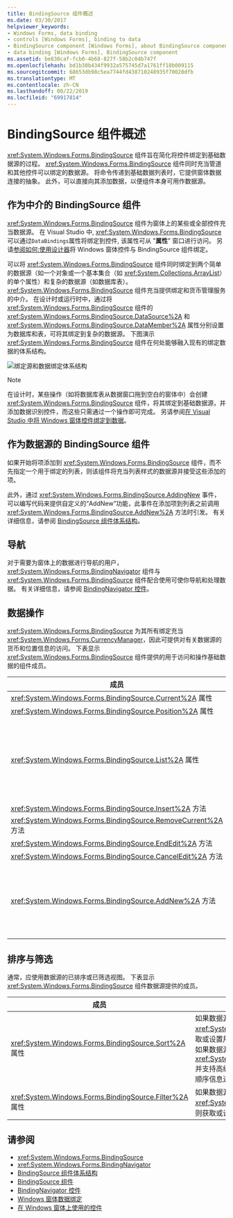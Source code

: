 ```yaml
---
title: BindingSource 组件概述
ms.date: 03/30/2017
helpviewer_keywords:
- Windows Forms, data binding
- controls [Windows Forms], binding to data
- BindingSource component [Windows Forms], about BindingSource component
- data binding [Windows Forms], BindingSource component
ms.assetid: be838caf-fcb0-4b68-827f-58b2c04b747f
ms.openlocfilehash: bd1b38b434f9932a575745d7a1761ff18b009115
ms.sourcegitcommit: 68653db98c5ea7744fd438710248935f70020dfb
ms.translationtype: MT
ms.contentlocale: zh-CN
ms.lasthandoff: 08/22/2019
ms.locfileid: "69917814"
---
```

# <a name="bindingsource-component-overview"></a>BindingSource 组件概述
<xref:System.Windows.Forms.BindingSource> 组件旨在简化将控件绑定到基础数据源的过程。 <xref:System.Windows.Forms.BindingSource> 组件同时充当管道和其他控件可以绑定的数据源。 将命令传递到基础数据列表时，它提供窗体数据连接的抽象。 此外，可以直接向其添加数据，以便组件本身可用作数据源。  
  
## <a name="bindingsource-component-as-an-intermediary"></a>作为中介的 BindingSource 组件  
 <xref:System.Windows.Forms.BindingSource> 组件为窗体上的某些或全部控件充当数据源。 在 Visual Studio 中, <xref:System.Windows.Forms.BindingSource>可以通过`DataBindings`属性将绑定到控件, 该属性可从 "**属性**" 窗口进行访问。 另请[参阅如何:使用设计器](bind-wf-controls-with-the-bindingsource.md)将 Windows 窗体控件与 BindingSource 组件绑定。  
  
 可以将 <xref:System.Windows.Forms.BindingSource> 组件同时绑定到两个简单的数据源（如一个对象或一个基本集合（如 <xref:System.Collections.ArrayList>）的单个属性）和复杂的数据源（如数据库表）。 <xref:System.Windows.Forms.BindingSource> 组件充当提供绑定和货币管理服务的中介。 在设计时或运行时中，通过将 <xref:System.Windows.Forms.BindingSource> 组件的 <xref:System.Windows.Forms.BindingSource.DataSource%2A> 和 <xref:System.Windows.Forms.BindingSource.DataMember%2A> 属性分别设置为数据库和表，可将其绑定到复杂的数据源。 下图演示 <xref:System.Windows.Forms.BindingSource> 组件在何处能够融入现有的绑定数据的体系结构。  
  
 ![绑定源和数据绑定体系结构](./media/net-bindsrcdatabindarch.gif "NET_BindSrcDataBindArch")  
  
> [!NOTE]
> 在设计时，某些操作（如将数据库表从数据窗口拖到空白的窗体中）会创建 <xref:System.Windows.Forms.BindingSource> 组件，将其绑定到基础数据源，并添加数据识别控件，而这些只需通过一个操作即可完成。 另请参阅[在 Visual Studio 中将 Windows 窗体控件绑定到数据](/visualstudio/data-tools/bind-windows-forms-controls-to-data-in-visual-studio)。  
  
## <a name="bindingsource-component-as-a-data-source"></a>作为数据源的 BindingSource 组件  
 如果开始将项添加到 <xref:System.Windows.Forms.BindingSource> 组件，而不先指定一个用于绑定的列表，则该组件将充当列表样式的数据源并接受这些添加的项。  
  
 此外，通过 <xref:System.Windows.Forms.BindingSource.AddingNew> 事件，可以编写代码来提供自定义的“AddNew”功能，此事件在添加项到列表之前调用 <xref:System.Windows.Forms.BindingSource.AddNew%2A> 方法时引发。 有关详细信息，请参阅 [BindingSource 组件体系结构](bindingsource-component-architecture.md)。  
  
## <a name="navigation"></a>导航  
 对于需要为窗体上的数据进行导航的用户，<xref:System.Windows.Forms.BindingNavigator> 组件与 <xref:System.Windows.Forms.BindingSource> 组件配合使用可使你导航和处理数据。 有关详细信息，请参阅 [BindingNavigator 控件](bindingnavigator-control-windows-forms.md)。  
  
## <a name="data-manipulation"></a>数据操作  
 <xref:System.Windows.Forms.BindingSource> 为其所有绑定充当 <xref:System.Windows.Forms.CurrencyManager>，因此可提供对有关数据源的货币和位置信息的访问。 下表显示 <xref:System.Windows.Forms.BindingSource> 组件提供的用于访问和操作基础数据的组件成员。  
  
|成员|描述|  
|------------|-----------------|  
|<xref:System.Windows.Forms.BindingSource.Current%2A> 属性|获取数据源的当前项。|  
|<xref:System.Windows.Forms.BindingSource.Position%2A> 属性|获取或设置基础列表中的当前位置。|  
|<xref:System.Windows.Forms.BindingSource.List%2A> 属性|获取 <xref:System.Windows.Forms.BindingSource.DataSource%2A> 和 <xref:System.Windows.Forms.BindingSource.DataMember%2A> 计算的计算列表。 如果未设置 <xref:System.Windows.Forms.BindingSource.DataMember%2A>，返回由 <xref:System.Windows.Forms.BindingSource.DataSource%2A> 指定的列表。|  
|<xref:System.Windows.Forms.BindingSource.Insert%2A> 方法|在列表中指定索引的位置插入项。|  
|<xref:System.Windows.Forms.BindingSource.RemoveCurrent%2A> 方法|从列表中移除当前项。|  
|<xref:System.Windows.Forms.BindingSource.EndEdit%2A> 方法|将挂起的更改应用于基础数据源。|  
|<xref:System.Windows.Forms.BindingSource.CancelEdit%2A> 方法|取消当前的编辑操作。|  
|<xref:System.Windows.Forms.BindingSource.AddNew%2A> 方法|在基础列表中添加一个新项。 如果数据源实现 <xref:System.ComponentModel.IBindingList> 并从 <xref:System.Windows.Forms.BindingSource.AddingNew> 事件返回一个项，则添加此项。 否则，该请求将传递给此列表的 <xref:System.ComponentModel.IBindingList.AddNew%2A> 方法。 如果基础列表不<xref:System.ComponentModel.IBindingList>是, 则会通过其公共的无参数构造函数自动创建项。|  
  
## <a name="sorting-and-filtering"></a>排序与筛选  
 通常，应使用数据源的已排序或已筛选视图。 下表显示 <xref:System.Windows.Forms.BindingSource> 组件数据源提供的成员。  
  
|成员|描述|  
|------------|-----------------|  
|<xref:System.Windows.Forms.BindingSource.Sort%2A> 属性|如果数据源是 <xref:System.ComponentModel.IBindingList>，则获取或设置用于排序的列名称并对顺序信息进行排序。 如果数据源是 <xref:System.ComponentModel.IBindingListView> 并支持高级排序，则获取用于排序的多个列名称并对顺序信息进行排序|  
|<xref:System.Windows.Forms.BindingSource.Filter%2A> 属性|如果数据源是 <xref:System.ComponentModel.IBindingListView>，则获取或设置用于筛选已查看的行的表达式。|  
  
## <a name="see-also"></a>请参阅

- <xref:System.Windows.Forms.BindingSource>
- <xref:System.Windows.Forms.BindingNavigator>
- [BindingSource 组件体系结构](bindingsource-component-architecture.md)
- [BindingSource 组件](bindingsource-component.md)
- [BindingNavigator 控件](bindingnavigator-control-windows-forms.md)
- [Windows 窗体数据绑定](../windows-forms-data-binding.md)
- [在 Windows 窗体上使用的控件](controls-to-use-on-windows-forms.md)
